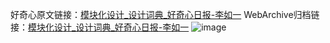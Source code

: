 好奇心原文链接：[模块化设计_设计词典_好奇心日报-李如一](https://www.qdaily.com/articles/2684.html)
WebArchive归档链接：[模块化设计_设计词典_好奇心日报-李如一](http://web.archive.org/web/20160710034057/http://www.qdaily.com/articles/2684.html)
![image](http://ww3.sinaimg.cn/large/007d5XDply1g3v6dwp1ozj30u02tlhbj)